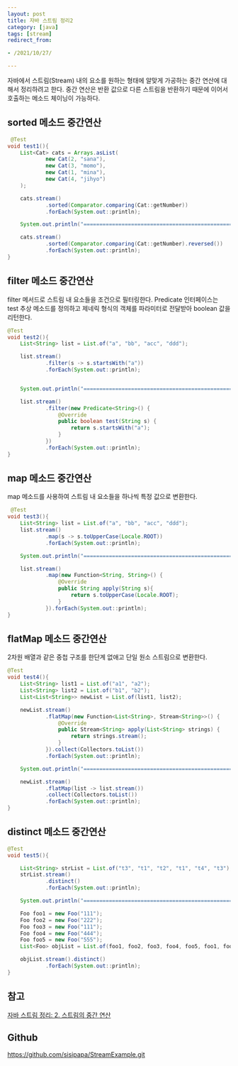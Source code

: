 ```yaml
---
layout: post
title: 자바 스트림 정리2
category: [java]
tags: [stream]
redirect_from:

- /2021/10/27/

---
```


자바에서 스트림(Stream) 내의 요소를 원하는 형태에 알맞게 가공하는 중간 연산에 대해서 정리하려고 한다. 중간 연산은 반환 값으로 다른 스트림을 반환하기 때문에 이어서 호출하는 메소드 체이닝이 가능하다.  

## sorted 메소드 중간연산
```java
 @Test
void test1(){
    List<Cat> cats = Arrays.asList(
            new Cat(2, "sana"),
            new Cat(3, "momo"),
            new Cat(1, "mina"),
            new Cat(4, "jihyo")
    );

    cats.stream()
            .sorted(Comparator.comparing(Cat::getNumber))
            .forEach(System.out::println);

    System.out.println("====================================================");

    cats.stream()
            .sorted(Comparator.comparing(Cat::getNumber).reversed())
            .forEach(System.out::println);
}
```   

## filter 메소드 중간연산  
filter 메서드로 스트림 내 요소들을 조건으로 필터링한다. Predicate<T> 인터페이스는 test 추상 메소드를 정의하고 제네릭 형식의 객체를 파라미터로 전달받아 boolean 값을 리턴한다.  
```java
@Test
void test2(){
    List<String> list = List.of("a", "bb", "acc", "ddd");

    list.stream()
            .filter(s -> s.startsWith("a"))
            .forEach(System.out::println);


    System.out.println("====================================================");

    list.stream()
            .filter(new Predicate<String>() {
                @Override
                public boolean test(String s) {
                    return s.startsWith("a");
                }
            })
            .forEach(System.out::println);
}
```  

## map 메소드 중간연산  
map 메소드를 사용하여 스트림 내 요소들을 하나씩 특정 값으로 변환한다.  
```java
 @Test
void test3(){
    List<String> list = List.of("a", "bb", "acc", "ddd");
    list.stream()
            .map(s -> s.toUpperCase(Locale.ROOT))
            .forEach(System.out::println);

    System.out.println("====================================================");

    list.stream()
            .map(new Function<String, String>() {
                @Override
                public String apply(String s){
                    return s.toUpperCase(Locale.ROOT);
                }
            }).forEach(System.out::println);
}
```  

## flatMap 메소드 중간연산  
2차원 배열과 같은 중첩 구조를 한단계 없애고 단일 원소 스트림으로 변환한다.  
```java
@Test
void test4(){
    List<String> list1 = List.of("a1", "a2");
    List<String> list2 = List.of("b1", "b2");
    List<List<String>> newList = List.of(list1, list2);

    newList.stream()
            .flatMap(new Function<List<String>, Stream<String>>() {
                @Override
                public Stream<String> apply(List<String> strings) {
                    return strings.stream();
                }
            }).collect(Collectors.toList())
            .forEach(System.out::println);

    System.out.println("====================================================");

    newList.stream()
            .flatMap(list -> list.stream())
            .collect(Collectors.toList())
            .forEach(System.out::println);
}
```  

## distinct 메소드 중간연산  
```java
@Test
void test5(){

    List<String> strList = List.of("t3", "t1", "t2", "t1", "t4", "t3");
    strList.stream()
            .distinct()
            .forEach(System.out::println);

    System.out.println("====================================================");

    Foo foo1 = new Foo("111");
    Foo foo2 = new Foo("222");
    Foo foo3 = new Foo("111");
    Foo foo4 = new Foo("444");
    Foo foo5 = new Foo("555");
    List<Foo> objList = List.of(foo1, foo2, foo3, foo4, foo5, foo1, foo2, foo3);

    objList.stream().distinct()
            .forEach(System.out::println);
}
```




## 참고  
[자바 스트림 정리: 2. 스트림의 중간 연산](https://madplay.github.io/post/java-streams-intermediate-operations)

## Github
<https://github.com/sisipapa/StreamExample.git>



